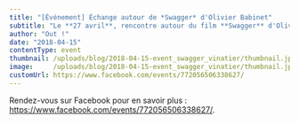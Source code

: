 ```yaml
---
title: "[Événement] Échange autour de *Swagger* d'Olivier Babinet"
subtitle: "Le **27 avril**, rencontre autour du film **Swagger** d'Olivier Babinet à la **ferme du Vinatier**."
author: "Out !"
date: "2018-04-15"
contentType: event
thumbnail: /uploads/blog/2018-04-15-event_swagger_vinatier/thumbnail.jpg
image:     /uploads/blog/2018-04-15-event_swagger_vinatier/thumbnail.jpg
customUrl: https://www.facebook.com/events/772056506338627/
---
```


Rendez-vous sur Facebook pour en savoir plus : <https://www.facebook.com/events/772056506338627/>.
